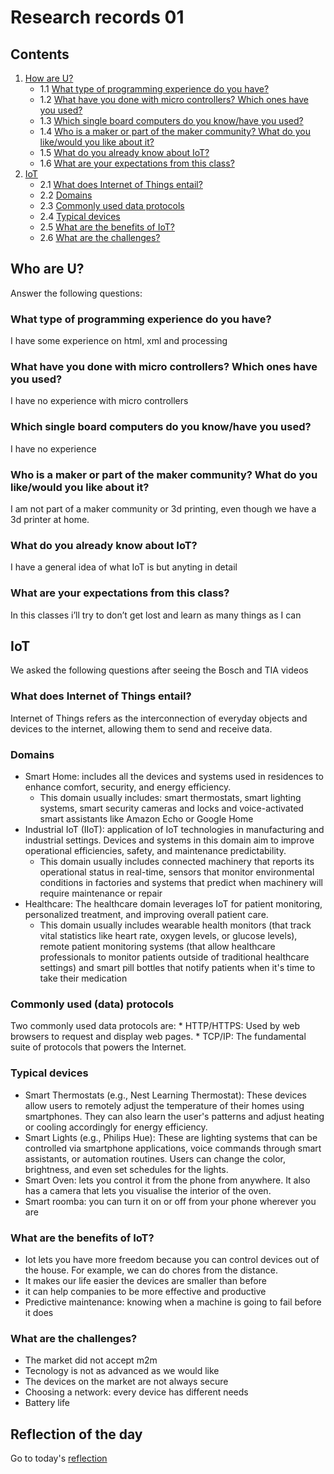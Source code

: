 # Research records 01

## Contents

1. [How are U?](/Cristina/researches/research01/README.md#who-are-u)
   * 1.1 [What type of programming experience do you have?](/Cristina/researches/research01/README.md#what-type-of-programming-experience-do-you-have)
   * 1.2 [What have you done with micro controllers? Which ones have you used?](/Cristina/researches/research01/README.md#what-have-you-done-with-micro-controllers-which-ones-have-you-used)
   * 1.3 [Which single board computers do you know/have you used?](/Cristina/researches/research01/README.md#which-single-boars-computers-do-you-knowhave-you-used)
   * 1.4 [Who is a maker or part of the maker community? What do you like/would you like about it?](/Cristina/researches/research01/README.md#who-is-a-maker-or-part-of-the-maker-community-what-do-you-likewould-you-like-about-it)
   * 1.5 [What do you already know about IoT?](/Cristina/researches/research01/README.md#what-do-you-already-know-about-iot)
   * 1.6 [What are your expectations from this class?](/Cristina/researches/research01/README.md#what-are-your-expectations-from-this-class)
2. [IoT](/Cristina/researches/research01/README.md#iot)
   * 2.1 [What does Internet of Things entail?](/Cristina/researches/research01/README.md#what-does-internet-of-things-entail)
   * 2.2 [Domains](/Cristina/researches/research01/README.md#domains)
   * 2.3 [Commonly used data protocols](/Cristina/researches/research01/README.md#commonly-used-data-protocols
)
   * 2.4 [Typical devices](/Cristina/researches/research01/README.md#typical-devices
)
   * 2.5 [What are the benefits of IoT?](/Cristina/researches/research01/README.md#what-are-the-benefits-of-iot
)
   * 2.6 [What are the challenges?](/Cristina/researches/research01/README.md#what-are-the-challenges)

## Who are U?
Answer the following questions:

### What type of programming experience do you have?
I have some experience on html, xml and processing

### What have you done with micro controllers? Which ones have you used?
I have no experience with micro controllers

### Which single board computers do you know/have you used?
I have no experience

### Who is a maker or part of the maker community? What do you like/would you like about it?
I am not part of a maker community or 3d printing, even though we have a 3d printer at home.

### What do you already know about IoT?
I have a general idea of what IoT is but anyting in detail

### What are your expectations from this class?
In this classes i’ll try to don’t get lost and learn as many things as I can


## IoT
We asked the following questions after seeing the Bosch and TIA videos

### What does Internet of Things entail?
Internet of Things refers as the interconnection of everyday objects and devices to the internet, allowing them to send and receive data. 

### Domains
* Smart Home: includes all the devices and systems used in residences to enhance comfort, security, and energy efficiency.
    * This domain usually includes: smart thermostats, smart lighting systems, smart security cameras and locks  and voice-activated smart assistants like Amazon Echo or Google Home
* Industrial IoT (IIoT): application of IoT technologies in manufacturing and industrial settings. Devices and systems in this domain aim to improve operational efficiencies, safety, and maintenance predictability. 
    * This domain usually includes connected machinery that reports its operational status in real-time, sensors that monitor environmental conditions in factories and systems that predict when machinery will require maintenance or repair
* Healthcare: The healthcare domain leverages IoT for patient monitoring, personalized treatment, and improving overall patient care. 
    * This domain usually includes wearable health monitors (that track vital statistics like heart rate, oxygen levels, or glucose levels), remote patient monitoring systems (that allow healthcare professionals to monitor patients outside of traditional healthcare settings) and smart pill bottles that notify patients when it's time to take their medication


### Commonly used (data) protocols
Two commonly used data protocols are:
    * HTTP/HTTPS: Used by web browsers to request and display web pages.
    * TCP/IP: The fundamental suite of protocols that powers the Internet.


### Typical devices
* Smart Thermostats (e.g., Nest Learning Thermostat): These devices allow users to remotely adjust the temperature of their homes using smartphones. They can also learn the user's patterns and adjust heating or cooling accordingly for energy efficiency.
* Smart Lights (e.g., Philips Hue): These are lighting systems that can be controlled via smartphone applications, voice commands through smart assistants, or automation routines. Users can change the color, brightness, and even set schedules for the lights.
* Smart Oven: lets you control it from the phone from anywhere. It also has a camera that lets you visualise the interior of the oven.
* Smart roomba: you can turn it on or off from your phone wherever you are


### What are the benefits of IoT?
  * Iot lets you have more freedom because you can control devices out of the house. For example, we can do chores from the distance. 
  * It makes our life easier
the devices are smaller than before
  * it can help companies to be more effective and productive
  * Predictive maintenance: knowing when a machine is going to fail before it does


### What are the challenges?
  * The market did not accept m2m
  * Tecnology is not as advanced as we would like
  * The devices on the market are not always secure
  * Choosing a network: every device has different needs
  * Battery life

## Reflection of the day
Go to today's [reflection](/Cristina/reflections/reflection01/README.md)
